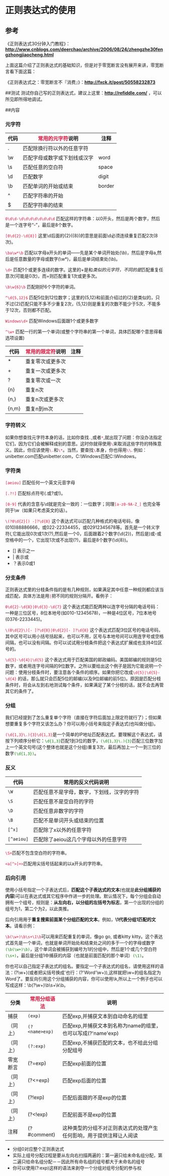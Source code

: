 # 正则表达式的使用
## 参考
《正则表达式30分钟入门教程》：**http://www.cnblogs.com/deerchao/archive/2006/08/24/zhengzhe30fengzhongjiaocheng.html**

上面这篇介绍了正则表达式的基础知识，但是对于零宽断言没有展开来讲，零宽断言看下面这篇：

《正则表达式之：零宽断言不『消费』》：**http://fxck.it/post/50558232873**


##测试
测试你自己写的正则表达式，建议上这里：**http://refiddle.com/** ，可以所见即所得地调试。

##内容

### 元字符

代码 | <font color="	#DC143C">常用的元字符</font>说明 | 注释
--------|-----------|------
.	| 匹配除换行符以外的任意字符 | 
\w	| 匹配字母或数字或下划线或汉字 | word
\s	| 匹配任意的空白符 | space
\d	| 匹配数字 | digit
\b	| 匹配单词的开始或结束 | border
^	| 匹配字符串的开始 
$	| 匹配字符串的结束

<font color="#DC143C">`0\d\d-\d\d\d\d\d\d\d\d`</font> 匹配这样的字符串：以0开头，然后是两个数字，然后是一个连字号“-”，最后是8个数字。

<font color="#DC143C">`[0\d{2}-\d{8}]`</font> 这里\d后面的{2}({8})的意思是前面\d必须连续重复匹配2次(8次)。

<font color="#DC143C">`\ba\w*\b`</font> 匹配以字母a开头的单词——先是某个单词开始处(\b)，然后是字母a,然后是任意数量的字母或数字(\w*)，最后是单词结束处(\b)。

<font color="#DC143C">`\d+`</font> 匹配1个或更多连续的数字。这里的+是和*类似的元字符，不同的是*匹配重复任意次(可能是0次)，而+则匹配重复1次或更多次。

<font color="#DC143C">`\b\w{6}\b`</font> 匹配刚好6个字符的单词。

<font color="#DC143C">`^\d{5,12}$`</font> 匹配5位到12位数字；这里的{5,12}和前面介绍过的{2}是类似的，只不过{2}匹配只能不多不少重复2次，{5,12}则是重复的次数不能少于5次，不能多于12次，否则都不匹配。

<font color="#DC143C">`Windows\d+`</font> 匹配Windows后面跟1个或更多数字

<font color="#DC143C">`^\w+`</font> 匹配一行的第一个单词(或整个字符串的第一个单词，具体匹配哪个意思得看选项设置)

代码 | <font color="	#DC143C">常用的限定符</font>说明 | 注释
--------|-----------|------
*	|重复零次或更多次
+	|重复一次或更多次
?	|重复零次或一次
{n}	|重复n次
{n,}	|重复n次或更多次
{n,m}	|重复n到m次

### 字符转义
如果你想查找元字符本身的话，比如你查找<font color="#DC143C">`.`</font>,或者<font color="#DC143C">`*`</font>,就出现了问题：你没办法指定它们，因为它们会被解释成别的意思。这时你就得使用<font color="#DC143C">`\`</font>来取消这些字符的特殊意义。因此，你应该使用<font color="#DC143C">`\.`</font>和<font color="#DC143C">`\*`</font>。当然，要查找<font color="#DC143C">`\`</font>本身，你也得用<font color="#DC143C">`\\`</font>.
例如：unibetter\.com匹配unibetter.com，C:\\Windows匹配C:\Windows。

### 字符类
<font color="#DC143C">`[aeiou]`</font> 匹配任何一个英文元音字母

<font color="#DC143C">`[.?!]`</font> 匹配标点符号(.或?或!)。

<font color="#DC143C">`[0-9]`</font> 代表的含意与\d就是完全一致的：一位数字；同理<font color="#DC143C">`[a-z0-9A-Z_]`</font> 也完全等同于\w（如果只考虑英文的话）。

<font color="#DC143C">`\(?0\d{2}[) -]?\d{8}`</font>  这个表达式可以匹配几种格式的电话号码，像(010)88886666，或022-22334455，或02912345678等。首先是一个转义字符\(,它能出现0次或1次(?),然后是一个0，后面跟着2个数字(\d{2})，然后是)或-或空格中的一个，它出现1次或不出现(?)，最后是8个数字(\d{8})。

* [] 表示之一
* | 表示或
* ？表示0或1

### 分支条件

正则表达式里的分枝条件指的是有几种规则，如果满足其中任意一种规则都应该当成匹配，具体方法是用<font color="#DC143C">`|`</font>把不同的规则分隔开。看例子：

<font color="#DC143C">`0\d{2}-\d{8}|0\d{3}-\d{7}`</font> 这个表达式能匹配两种以连字号分隔的电话号码：一种是三位区号，8位本地号(如010-12345678)，一种是4位区号，7位本地号(0376-2233445)。

<font color="#DC143C">`\(0\d{2}\)[- ]?\d{8}|0\d{2}[- ]?\d{8}`</font> 这个表达式匹配3位区号的电话号码，其中区号可以用小括号括起来，也可以不用，区号与本地号间可以用连字号或空格间隔，也可以没有间隔。你可以试试用分枝条件把这个表达式扩展成也支持4位区号的。

<font color="#DC143C">`\d{5}-\d{4}|\d{5}`</font> 这个表达式用于匹配美国的邮政编码。美国邮编的规则是5位数字，或者用连字号间隔的9位数字。之所以要给出这个例子是因为它能说明一个问题：使用分枝条件时，要注意各个条件的顺序。如果你把它改成<font color="#DC143C">`\d{5}|\d{5}-\d{4}`</font> 的话，那么就只会匹配5位的邮编(以及9位邮编的前5位)。原因是匹配分枝条件时，将会从左到右地测试每个条件，如果满足了某个分枝的话，就不会去再管其它的条件了。


### 分组
我们已经提到了怎么重复单个字符（直接在字符后面加上限定符就行了）；但如果想要重复多个字符又该怎么办？你可以用小括号来指定子表达式(也叫做分组)。

<font color="#DC143C">`(\d{1,3}\.){3}\d{1,3}`</font>是一个简单的IP地址匹配表达式。要理解这个表达式，请按下列顺序分析它：<font color="green">`\d{1,3}`</font>匹配1到3位的数字，<font color="green">`(\d{1,3}\.){3}`</font>匹配三位数字加上一个英文句号(这个整体也就是这个分组)重复3次，最后再加上一个一到三位的数字<font color="green">`(\d{1,3})`</font>。

### 反义

代码 | <font color="#DC143C"></font>常用的反义代码说明
-----|------
`\W`	| 匹配任意不是字母，数字，下划线，汉字的字符
`\S`	| 匹配任意不是空白符的字符
`\D`	| 匹配任意非数字的字符
`\B`	| 匹配不是单词开头或结束的位置
`[^x]`	| 匹配除了x以外的任意字符
`[^aeiou]`	| 匹配除了aeiou这几个字母以外的任意字符

<font color="#DC143C">`\S+`</font>匹配不包含空白符的字符串。

<font color="#DC143C">`<a[^>]+>`</font>匹配用尖括号括起来的以a开头的字符串。

### 后向引用

使用小括号指定一个子表达式后，**匹配这个子表达式的文本**(也就是**此分组捕获的内容**)可以在表达式或其它程序中作进一步的处理。默认情况下，每个分组会自动拥有一个组号，规则是：**从左向右，以分组的左括号为标志**，第一个出现的分组的组号为1，第二个为2，以此类推。

后向引用用于**重复搜索前面某个分组匹配的文本**。例如，**\1代表分组1匹配的文本**。请看示例：

<font color="#DC143C">`\b(\w+)\b\s+\1\b`</font>可以用来匹配重复的单词，像go go, 或者kitty kitty。这个表达式首先是一个单词，也就是单词开始处和结束处之间的多于一个的字母或数字<font color="green">`(\b(\w+)\b)`</font>，这个单词会被捕获到编号为1的分组中，然后是1个或几个空白符<font color="green">`(\s+)`</font>，最后是分组1中捕获的内容（也就是前面匹配的那个单词）<font color="green">`(\1)`</font>。

你也可以自己指定子表达式的组名。要指定一个子表达式的组名，请使用这样的语法：(?<Word>\w+)(或者把尖括号换成'也行：(?'Word'\w+)),这样就把\w+的组名指定为Word了。要反向引用这个分组捕获的内容，你可以使用\k<Word>,所以上一个例子也可以写成这样：\b(?<Word>\w+)\b\s+\k<Word>\b。

分类 | <font color="#DC143C">常用分组语法</font> | 说明
----|---|----
捕获 |`(exp)`	| 匹配exp,并捕获文本到自动命名的组里
（同上）|`(?<name>exp)`	| 匹配exp,并捕获文本到名称为name的组里，也可以写成(?'name'exp)
（同上） |`(?:exp)`	| 匹配exp,不捕获匹配的文本，也不给此分组分配组号
零宽断言	|(?=exp) | 	匹配exp前面的位置
 （同上） | (?<=exp)	|匹配exp后面的位置
 （同上） |(?!exp)	|匹配后面跟的不是exp的位置
 （同上） |(?<!exp)	|匹配前面不是exp的位置
注释|	(?#comment)	|这种类型的分组不对正则表达式的处理产生任何影响，用于提供注释让人阅读

* 分组0对应整个正则表达式
* 实际上组号分配过程是要从左向右扫描两遍的：第一遍只给未命名组分配，第二遍只给命名组分配－－因此所有命名组的组号都大于未命名的组号
* 你可以使用(?:exp)这样的语法来剥夺一个分组对组号分配的参与权


